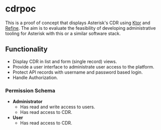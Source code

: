 # cdrpoc
This is a proof of concept that displays Asterisk's CDR using [Ktor](https://ktor.io/) and
[Refine](https://refine.dev/). The aim is to evaluate the feasibility of developing
administrative tooling for Asterisk with this or a similar software stack.

## Functionality
* Display CDR in list and form (single record) views.
* Provide a user interface to administrate user access to the platform.
* Protect API records with username and password based login.
* Handle Authorization.

### Permission Schema
* **Administrator**
    * Has read and write access to users.
    * Has read access to CDR.
* **User**
    * Has read access to CDR.
